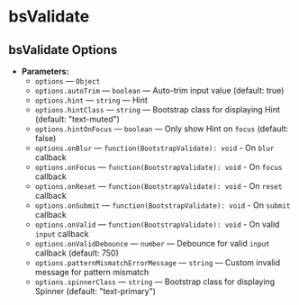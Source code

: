 # bsValidate

## bsValidate Options

- **Parameters:**
  - `options` — `Object`
  - `options.autoTrim` — `boolean` — Auto-trim input value (default: true)
  - `options.hint` — `string` — Hint
  - `options.hintClass` — `string` — Bootstrap class for displaying Hint (default: "text-muted")
  - `options.hintOnFocus` — `boolean` — Only show Hint on `focus` (default: false)
  - `options.onBlur` — `function(BootstrapValidate): void` - On `blur` callback
  - `options.onFocus` — `function(BootstrapValidate): void` - On `focus` callback
  - `options.onReset` — `function(BootstrapValidate): void` - On `reset` callback
  - `options.onSubmit` — `function(BootstrapValidate): void` - On `submit` callback
  - `options.onValid` — `function(BootstrapValidate): void` - On valid `input` callback
  - `options.onValidDebounce` — `number` — Debounce for valid `input` callback (default: 750)
  - `options.patternMismatchErrorMessage` — `string` — Custom invalid message for pattern mismatch
  - `options.spinnerClass` — `string` — Bootstrap class for displaying Spinner (default: "text-primary")
